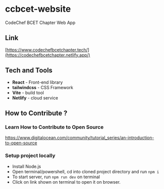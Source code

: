 # ccbcet-website
CodeChef BCET Chapter Web App

## Link

[https://www.codechefbcetchapter.tech/](https://codechefbcetchapter.netlify.app/)

## Tech and Tools

+ **React** - Front-end library
+ **tailwindcss** - CSS Framework
+ **Vite** - build tool
+ **Netlify** - cloud service

## How to Contribute ?

### Learn How to Contribute to Open Source

https://www.digitalocean.com/community/tutorial_series/an-introduction-to-open-source

### Setup project locally
+ Install Node.js
+ Open terminal/powershell, cd into cloned project directory and
run ```npm i ```
+ To start server, run ```npm run dev``` on terminal
+ Click on link shown on terminal to open it on browser.
